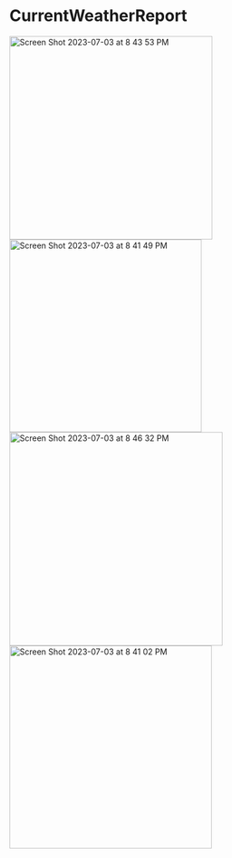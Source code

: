 # CurrentWeatherReport

<img width="358" alt="Screen Shot 2023-07-03 at 8 43 53 PM" src="https://github.com/saigowthamtk/WeatherReportApp/assets/17901204/be47bc89-cc6a-4997-8719-8c6de075b5e6">
<img width="339" alt="Screen Shot 2023-07-03 at 8 41 49 PM" src="https://github.com/saigowthamtk/WeatherReportApp/assets/17901204/77269cde-bdaf-4737-b489-220a6147ff9a">
<img width="376" alt="Screen Shot 2023-07-03 at 8 46 32 PM" src="https://github.com/saigowthamtk/WeatherReportApp/assets/17901204/2a7cc477-cdbd-47f4-b02b-5c2f6cf5fedc">
<img width="357" alt="Screen Shot 2023-07-03 at 8 41 02 PM" src="https://github.com/saigowthamtk/WeatherReportApp/assets/17901204/09e3c816-8c00-4061-8f23-121614120118">






